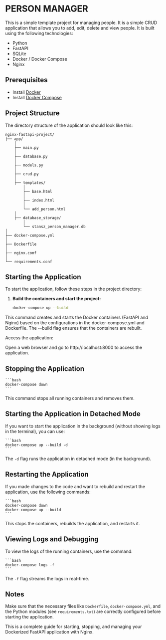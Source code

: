 # PERSON MANAGER
This is a simple template project for managing people. It is a simple CRUD application that allows you to add, edit, delete and view people. It is built using the following technologies:
- Python
- FastAPI
- SQLite
- Docker / Docker Compose
- Nginx

## Prerequisites

- Install [Docker](https://docs.docker.com/get-docker/)
- Install [Docker Compose](https://docs.docker.com/compose/install/)

## Project Structure

The directory structure of the application should look like this:

```
nginx-fastapi-project/
├── app/
    │
    ├── main.py
    │
    ├── database.py
    │
    ├── models.py
    │
    ├── crud.py
    │
    ├── templates/
        │
        ├── base.html
        │
        ├── index.html
        │
        └── add_person.html
    │
    ├── database_storage/
        │
        └── stansz_person_manager.db
│
├── docker-compose.yml
│
├── Dockerfile
│
├── nginx.conf
│
└── requirements.conf
```


## Starting the Application

To start the application, follow these steps in the project directory:

1. **Build the containers and start the project:**

   ```bash
   docker-compose up --build
    ```
   
This command creates and starts the Docker containers (FastAPI and Nginx) based on the configurations in the docker-compose.yml and Dockerfile. The --build flag ensures that the containers are rebuilt.

Access the application:

Open a web browser and go to http://localhost:8000 to access the application.

## Stopping the Application

    ```bash
    docker-compose down
    ```

This command stops all running containers and removes them.

## Starting the Application in Detached Mode

If you want to start the application in the background (without showing logs in the terminal), you can use:

    ```bash
    docker-compose up --build -d
    ```

The `-d` flag runs the application in detached mode (in the background).

## Restarting the Application

If you made changes to the code and want to rebuild and restart the application, use the following commands:

    ```bash
    docker-compose down
    docker-compose up --build
    ```
This stops the containers, rebuilds the application, and restarts it.

## Viewing Logs and Debugging

To view the logs of the running containers, use the command:

    ```bash
    docker-compose logs -f
    ```

The `-f` flag streams the logs in real-time.

## Notes

Make sure that the necessary files like `Dockerfile`, `docker-compose.yml`, and the Python modules (see `requirements.txt`) are correctly configured before starting the application.


This is a complete guide for starting, stopping, and managing your Dockerized FastAPI application with Nginx.
